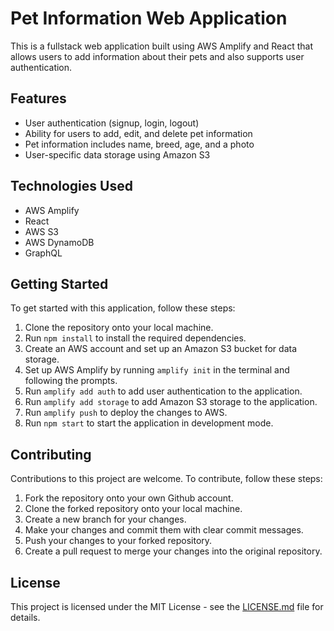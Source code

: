 # Pet Information Web Application

This is a fullstack web application built using AWS Amplify and React that allows users to add information about their pets and also supports user authentication.

## Features

- User authentication (signup, login, logout)
- Ability for users to add, edit, and delete pet information
- Pet information includes name, breed, age, and a photo
- User-specific data storage using Amazon S3

## Technologies Used

- AWS Amplify
- React
- AWS S3
- AWS DynamoDB
- GraphQL

## Getting Started

To get started with this application, follow these steps:

1. Clone the repository onto your local machine.
2. Run `npm install` to install the required dependencies.
3. Create an AWS account and set up an Amazon S3 bucket for data storage.
4. Set up AWS Amplify by running `amplify init` in the terminal and following the prompts.
5. Run `amplify add auth` to add user authentication to the application.
6. Run `amplify add storage` to add Amazon S3 storage to the application.
7. Run `amplify push` to deploy the changes to AWS.
8. Run `npm start` to start the application in development mode.

## Contributing

Contributions to this project are welcome. To contribute, follow these steps:

1. Fork the repository onto your own Github account.
2. Clone the forked repository onto your local machine.
3. Create a new branch for your changes.
4. Make your changes and commit them with clear commit messages.
5. Push your changes to your forked repository.
6. Create a pull request to merge your changes into the original repository.

## License

This project is licensed under the MIT License - see the [LICENSE.md](LICENSE.md) file for details.

